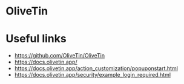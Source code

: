 # OliveTin

# Useful links

- https://github.com/OliveTin/OliveTin
- https://docs.olivetin.app/
- https://docs.olivetin.app/action_customization/popuponstart.html
- https://docs.olivetin.app/security/example_login_required.html
